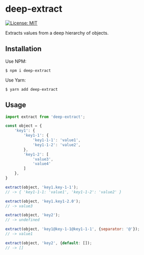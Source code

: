# deep-extract
[![License: MIT](https://img.shields.io/badge/License-MIT-yellow.svg)](https://opensource.org/licenses/MIT)

Extracts values from a deep hierarchy of objects.

## Installation

Use NPM:
```shell-script
$ npm i deep-extract
```

Use Yarn:
```shell-script
$ yarn add deep-extract
```

## Usage

```js
import extract from 'deep-extract';

const object = {
	'key1': {
		'key1-1': {
			'key1-1-1': 'value1',
			'key1-1-2': 'value2',
		},
		'key1-2': [
			'value3',
			'value4'
		]
	},
}

extract(object, 'key1.key-1-1');
// -> { 'key1-1-1: 'value1', 'key1-1-2': 'value2' }

extract(object, 'key1.key1-2.0');
// -> value3

extract(object, 'key2');
// -> undefined

extract(object, 'key1@key-1-1@key1-1-1', {separator: '@'});
// -> value1

extract(object, 'key2', {default: []);
// -> []
```